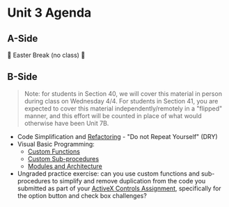 # Unit 3 Agenda

## A-Side

:rabbit: Easter Break (no class) :rabbit:

## B-Side

> Note: for students in Section 40, we will cover this material in person during class on Wednesday 4/4. For students in Section 41, you are expected to cover this material independently/remotely in a "flipped" manner, and this effort will be counted in place of what would otherwise have been Unit 7B.

  + Code Simplification and [Refactoring](https://martinfowler.com/bliki/DefinitionOfRefactoring.html) - "Do not Repeat Yourself" (DRY)
  + Visual Basic Programming:
    + [Custom Functions](/notes/visual-basic/functions/notes.md)
    + [Custom Sub-procedures](/notes/visual-basic/sub-procedures/notes.md)
    + [Modules and Architecture](/notes/visual-basic/modules/notes.md)
  + Ungraded practice exercise: can you use custom functions and sub-procedures to simplify and remove duplication from the code you submitted as part of your [ActiveX Controls Assignment](/assignments/activex-controls/assignment.md), specifically for the option button and check box challenges?

